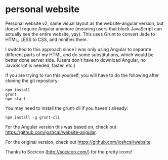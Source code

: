 personal website
=================

Personal website v2, same visual layout as the website-angular version, but doesn't require Angular anymore (meaning users that block JavaScript can actually see the entire website, yay). This uses Grunt to convert Jade to HTML, LESS to CSS, and minifies them.

I switched to this approach since I was only using Angular to separate different parts of my HTML and do some substitutions, which would be better done server side. (Users don't have to download Angular, no JavaScript is needed, faster, etc.)

If you are trying to run this yourself, you will have to do the following after cloning the git repository:

```shell
npm install
grunt
npm start
```

You may need to install the grunt-cli if you haven't already:

```shell
npm install -g grunt-cli
```

For the Angular version this was based on, check out https://github.com/joshcai/website-angular.

For the original version, check out https://github.com/joshcai/website.

Thanks to Socicon (http://socicon.com/) for the pretty icons!
